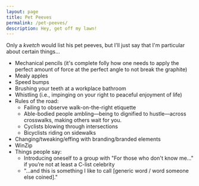 ```yaml
---
layout: page
title: Pet Peeves
permalink: /pet-peeves/
description: Hey, get off my lawn!
---
```

Only a *kvetch* would list his pet peeves, but I'll just say that I'm particular about certain things...
- Mechanical pencils (it's complete folly how one needs to apply the perfect amount of force at the perfect angle to not break the graphite)
- Mealy apples
- Speed bumps
- Brushing your teeth at a workplace bathroom
- Whistling (i.e., impinging on your right to peaceful enjoyment of life)
- Rules of the road:
	- Failing to observe walk-on-the-right etiquette
	- Able-bodied people ambling—being to dignified to hustle—across crosswalks, making others wait for you.
	- Cyclists blowing through intersections
	- Bicyclists riding on sidewalks
- Changing/tweaking/effing with branding/branded elements
- WinZip
- Things people say:
	- Introducing oneself to a group with "For those who don't know me…" if you’re not at least a C-list celebrity
	- "...and this is something I like to call [generic word / word someone else coined]."
